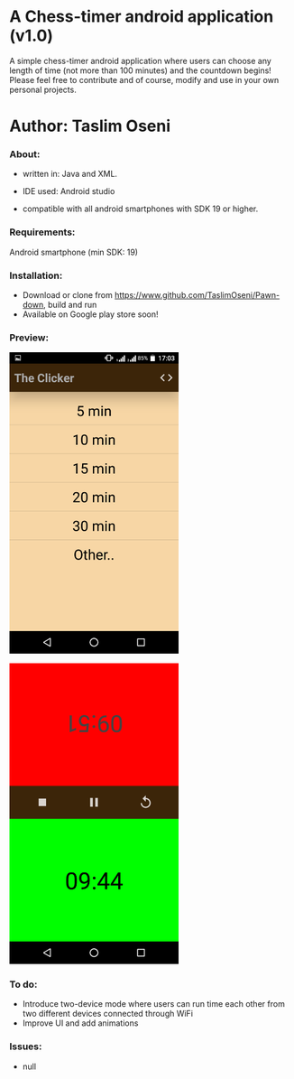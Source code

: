 # A Chess-timer android application (v1.0)

A simple chess-timer android application where users can choose any length of time (not more than 100 minutes) and the countdown begins! Please feel free to contribute and of course, modify and use in your own personal projects.

Author: Taslim Oseni
==========================================================================

### About:

* written in: Java and XML.

* IDE used: Android studio

* compatible with all android smartphones with SDK 19 or higher.


### Requirements:

Android smartphone (min SDK: 19)


### Installation:

* Download or clone from https://www.github.com/TaslimOseni/Pawn-down, build and run
* Available on Google play store soon!


### Preview:

<p>
  <img src="picss/Screenshot_20171223-170359.png" width="300"/>
  </p>
  <p>
  <img src="picss/Screenshot_20171223-170549.png" width ="300"/>
</p>


### To do:
* Introduce two-device mode where users can run time each other from two different devices connected through WiFi
* Improve UI and add animations


### Issues:
* null
